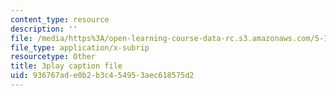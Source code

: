 ```yaml
---
content_type: resource
description: ''
file: /media/https%3A/open-learning-course-data-rc.s3.amazonaws.com/5-112-principles-of-chemical-science-fall-2005/936767ade0b2b3c454953aec618575d2_hG8KdheMUeo.srt
file_type: application/x-subrip
resourcetype: Other
title: 3play caption file
uid: 936767ad-e0b2-b3c4-5495-3aec618575d2
---
```

